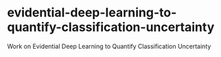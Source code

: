 # evidential-deep-learning-to-quantify-classification-uncertainty
Work on Evidential Deep Learning to Quantify Classification Uncertainty
